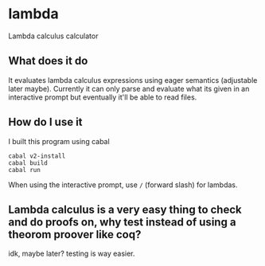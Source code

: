 # lambda
Lambda calculus calculator

## What does it do
It evaluates lambda calculus expressions using eager semantics (adjustable later maybe). Currently it can only parse and evaluate what its given in an
interactive prompt but eventually it'll be able to read files.

## How do I use it
I built this program using cabal

```
cabal v2-install
cabal build
cabal run
```

When using the interactive prompt, use `/` (forward slash) for lambdas.

## Lambda calculus is a very easy thing to check and do proofs on, why test instead of using a theorom proover like coq?
idk, maybe later? testing is way easier.
